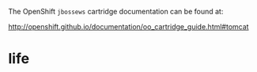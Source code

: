 The OpenShift `jbossews` cartridge documentation can be found at:

http://openshift.github.io/documentation/oo_cartridge_guide.html#tomcat
# life
